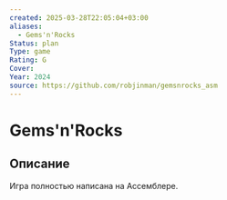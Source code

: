 ```yaml
---
created: 2025-03-28T22:05:04+03:00
aliases:
  - Gems'n'Rocks
Status: plan
Type: game
Rating: G
Cover:
Year: 2024
source: https://github.com/robjinman/gemsnrocks_asm
---
```


# Gems'n'Rocks





## Описание

Игра полностью написана на Ассемблере.
